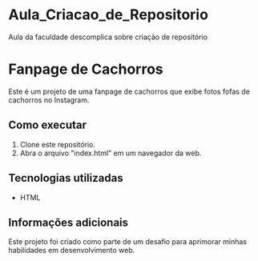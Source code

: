 # Aula_Criacao_de_Repositorio

Aula da faculdade descomplica sobre criação de repositório

# Fanpage de Cachorros

Este é um projeto de uma fanpage de cachorros que exibe fotos fofas de cachorros no Instagram.

## Como executar

1. Clone este repositório.
2. Abra o arquivo "index.html" em um navegador da web.

## Tecnologias utilizadas

- HTML

## Informações adicionais

Este projeto foi criado como parte de um desafio para aprimorar minhas habilidades em desenvolvimento web.


